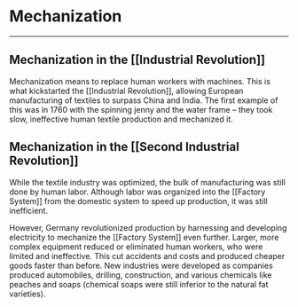 # Mechanization
---

## Mechanization in the [[Industrial Revolution]]
Mechanization means to replace human workers with machines. This is what kickstarted the [[Industrial Revolution]], allowing European manufacturing of textiles to surpass China and India. The first example of this was in 1760 with the spinning jenny and the water frame – they took slow, ineffective human textile production and mechanized it.

## Mechanization in the [[Second Industrial Revolution]]
While the textile industry was optimized, the bulk of manufacturing was still done by human labor. Although labor was organized into the [[Factory System]] from the domestic system to speed up production, it was still inefficient.

However, Germany revolutionized production by harnessing and developing electricity to mechanize the [[Factory System]] even further. Larger, more complex equipment reduced or eliminated human workers, who were limited and ineffective. This cut accidents and costs and produced cheaper goods faster than before. New industries were developed as companies produced automobiles, drilling, construction, and various chemicals like peaches and soaps (chemical soaps were still inferior to the natural fat varieties).